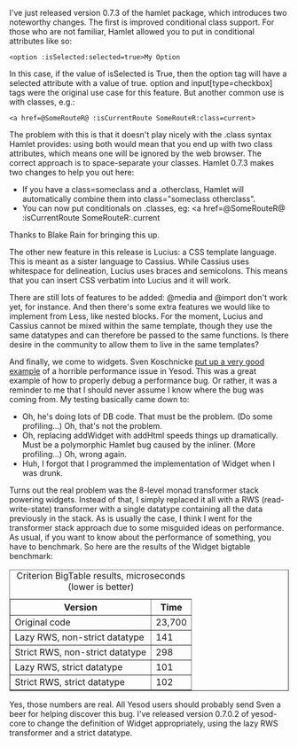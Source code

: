 I've just released version 0.7.3 of the hamlet package, which introduces two noteworthy changes. The first is improved conditional class support. For those who are not familiar, Hamlet allowed you to put in conditional attributes like so:

    <option :isSelected:selected=true>My Option

In this case, if the value of isSelected is True, then the option tag will have a selected attribute with a value of true. option and input[type=checkbox] tags were the original use case for this feature. But another common use is with classes, e.g.:

    <a href=@SomeRouteR@ :isCurrentRoute SomeRouteR:class=current>

The problem with this is that it doesn't play nicely with the .class syntax Hamlet provides: using both would mean that you end up with two class attributes, which means one will be ignored by the web browser. The correct approach is to space-separate your classes. Hamlet 0.7.3 makes two changes to help you out here:

* If you have a class=someclass and a .otherclass, Hamlet will automatically combine them into class="someclass otherclass".
* You can now put conditionals on .classes, eg: <a href=@SomeRouteR@ :isCurrentRoute SomeRouteR:.current

Thanks to Blake Rain for bringing this up.

The other new feature in this release is Lucius: a CSS template language. This is meant as a sister language to Cassius. While Cassius uses whitespace for delineation, Lucius uses braces and semicolons. This means that you can insert CSS verbatim into Lucius and it will work.

There are still lots of features to be added: @media and @import don't work yet, for instance. And then there's some extra features we would like to implement from Less, like nested blocks. For the moment, Lucius and Cassius cannot be mixed within the same template, though they use the same datatypes and can therefore be passed to the same functions. Is there desire in the community to allow them to live in the same templates?

And finally, we come to widgets. Sven Koschnicke [put up a very good example](http://www.haskell.org/pipermail/web-devel/2011/001055.html) of a horrible performance issue in Yesod. This was a great example of how to properly debug a performance bug. Or rather, it was a reminder to me that I should never assume I know where the bug was coming from. My testing basically came down to:

* Oh, he's doing lots of DB code. That must be the problem. (Do some profiling...) Oh, that's not the problem.
* Oh, replacing addWidget with addHtml speeds things up dramatically. Must be a polymorphic Hamlet bug caused by the inliner. (More profiling...) Oh, wrong again.
* Huh, I forgot that I programmed the implementation of Widget when I was drunk.

Turns out the real problem was the 8-level monad transformer stack powering widgets. Instead of that, I simply replaced it all with a RWS (read-write-state) transformer with a single datatype containing all the data previously in the stack. As is usually the case, I think I went for the transformer stack approach due to some misguided ideas on performance. As usual, if you want to know about the performance of something, you have to benchmark. So here are the results of the Widget bigtable benchmark:

<table border="1" cellpadding="5">
<caption>Criterion BigTable results, microseconds (lower is better)</caption>
<tr><th>Version</th><th>Time</th></tr>
<tr><td>Original code</td><td>23,700</td></tr>
<tr><td>Lazy RWS, non-strict datatype</td><td>141</td></tr>
<tr><td>Strict RWS, non-strict datatype</td><td>298</td></tr>
<tr><td>Lazy RWS, strict datatype</td><td>101</td></tr>
<tr><td>Strict RWS, strict datatype</td><td>102</td></tr>
</table>

Yes, those numbers are real. All Yesod users should probably send Sven a beer for helping discover this bug. I've released version 0.7.0.2 of yesod-core to change the definition of Widget appropriately, using the lazy RWS transformer and a strict datatype.
